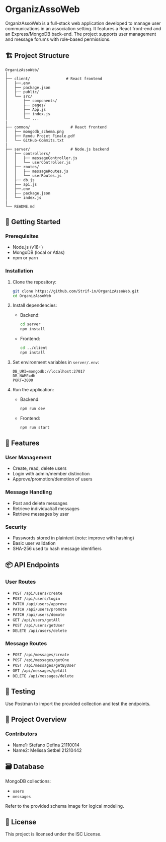 # OrganizAssoWeb

OrganizAssoWeb is a full-stack web application developed to manage user communications in an association setting. It features a React front-end and an Express/MongoDB back-end. The project supports user management and message forums with role-based permissions.

## 🏗 Project Structure

```
OrganizAssoWeb/
│
├── client/                # React frontend
│   ├──.env
│   ├── package.json
│   ├── public/
│   └── src/
│       ├── components/
│       ├── pages/
│       ├── App.js
│       ├── index.js
│       └── ...
|
├── common/                  # React frontend
│   ├── mongodb_schema.png
│   ├── Rendu Projet Finale.pdf
│   └── GitHub-Commits.txt
|
├── server/                  # Node.js backend
│   ├── controllers/
│   │   ├── messageController.js
│   │   └── userController.js
│   ├── routes/
│   │   ├── messageRoutes.js
│   │   └── userRoutes.js
│   ├── db.js
│   ├── api.js
│   ├──.env
│   ├── package.json
│   └── index.js
|
└── README.md
```

## 🚀 Getting Started

### Prerequisites

- Node.js (v18+)
- MongoDB (local or Atlas)
- npm or yarn

### Installation

1. Clone the repository:
   ```bash
   git clone https://github.com/Strif-in/OrganizAssoWeb.git
   cd OrganizAssoWeb
   ```

2. Install dependencies:
   - Backend:
     ```bash
     cd server
     npm install
     ```
   - Frontend:
     ```bash
     cd ../client
     npm install
     ```

3. Set environment variables in `server/.env`:
   ```
   DB_URI=mongodb://localhost:27017
   DB_NAME=db
   PORT=3000
   ```

4. Run the application:
   - Backend:
     ```bash
     npm run dev
     ```
   - Frontend:
     ```bash
     npm run start
     ```

## 🔧 Features

### User Management
- Create, read, delete users
- Login with admin/member distinction
- Approve/promotion/demotion of users

### Message Handling
- Post and delete messages
- Retrieve individual/all messages
- Retrieve messages by user

### Security
- Passwords stored in plaintext (note: improve with hashing)
- Basic user validation
- SHA-256 used to hash message identifiers

## 📦 API Endpoints

### User Routes

- `POST /api/users/create`
- `POST /api/users/login`
- `PATCH /api/users/approve`
- `PATCH /api/users/promote`
- `PATCH /api/users/demote`
- `GET /api/users/getAll`
- `POST /api/users/getUser`
- `DELETE /api/users/delete`

### Message Routes

- `POST /api/messages/create`
- `POST /api/messages/getOne`
- `POST /api/messages/getByUser`
- `GET /api/messages/getAll`
- `DELETE /api/messages/delete`

## 🧪 Testing

Use Postman to import the provided collection and test the endpoints.

## 🧠 Project Overview

### Contributors
- Name1: Stefano Defina 21110014
- Name2: Melissa Setbel 21210442

## 🗃 Database

MongoDB collections:
- `users`
- `messages`

Refer to the provided schema image for logical modeling.

## 📄 License

This project is licensed under the ISC License.
